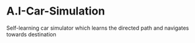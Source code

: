 # A.I-Car-Simulation
Self-learning car simulator which learns the directed path and navigates towards destination

